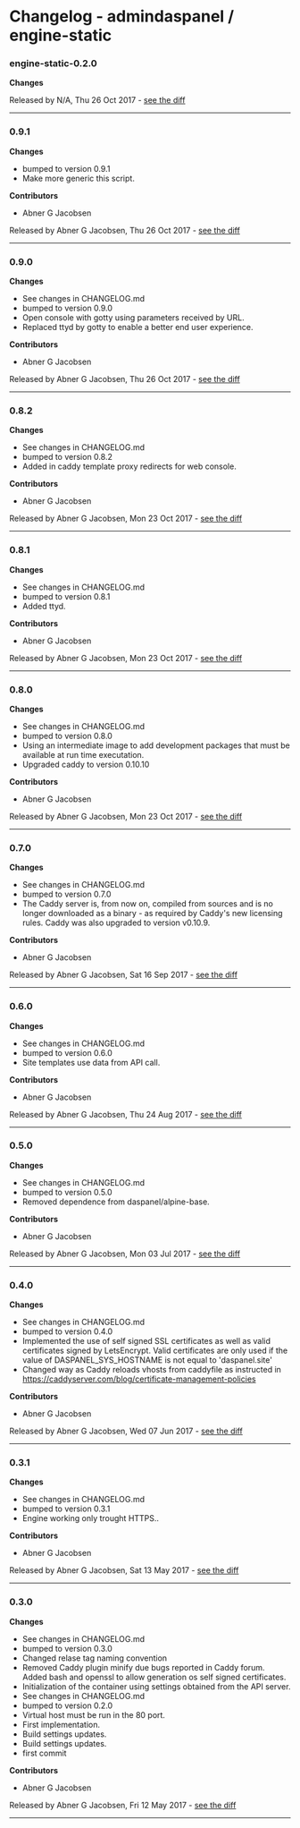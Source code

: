 # Changelog - admindaspanel / engine-static

### engine-static-0.2.0
__Changes__


Released by N/A, Thu 26 Oct 2017 -
[see the diff](https://github.com/admindaspanel/engine-static/compare/...#diff)
______________

### 0.9.1
__Changes__

- bumped to version 0.9.1
- Make more generic this script.

__Contributors__

- Abner G Jacobsen

Released by Abner G Jacobsen, Thu 26 Oct 2017 -
[see the diff](https://github.com/admindaspanel/engine-static/compare/0.9.0...0.9.1#diff)
______________

### 0.9.0
__Changes__

- See changes in CHANGELOG.md
- bumped to version 0.9.0
- Open console with gotty using parameters received by URL.
- Replaced ttyd by gotty to enable a better end user experience.

__Contributors__

- Abner G Jacobsen

Released by Abner G Jacobsen, Thu 26 Oct 2017 -
[see the diff](https://github.com/admindaspanel/engine-static/compare/0.8.2...0.9.0#diff)
______________

### 0.8.2
__Changes__

- See changes in CHANGELOG.md
- bumped to version 0.8.2
- Added in caddy template proxy redirects for web console.

__Contributors__

- Abner G Jacobsen

Released by Abner G Jacobsen, Mon 23 Oct 2017 -
[see the diff](https://github.com/admindaspanel/engine-static/compare/0.8.1...0.8.2#diff)
______________

### 0.8.1
__Changes__

- See changes in CHANGELOG.md
- bumped to version 0.8.1
- Added ttyd.

__Contributors__

- Abner G Jacobsen

Released by Abner G Jacobsen, Mon 23 Oct 2017 -
[see the diff](https://github.com/admindaspanel/engine-static/compare/0.8.0...0.8.1#diff)
______________

### 0.8.0
__Changes__

- See changes in CHANGELOG.md
- bumped to version 0.8.0
- Using an intermediate image to add development packages that must be available at run time executation.
- Upgraded caddy to version 0.10.10

__Contributors__

- Abner G Jacobsen

Released by Abner G Jacobsen, Mon 23 Oct 2017 -
[see the diff](https://github.com/admindaspanel/engine-static/compare/0.7.0...0.8.0#diff)
______________

### 0.7.0
__Changes__

- See changes in CHANGELOG.md
- bumped to version 0.7.0
- The Caddy server is, from now on, compiled from sources and is no longer downloaded as a binary - as required by Caddy's new licensing rules. Caddy was also upgraded to version v0.10.9.

__Contributors__

- Abner G Jacobsen

Released by Abner G Jacobsen, Sat 16 Sep 2017 -
[see the diff](https://github.com/admindaspanel/engine-static/compare/0.6.0...0.7.0#diff)
______________

### 0.6.0
__Changes__

- See changes in CHANGELOG.md
- bumped to version 0.6.0
- Site templates use data from API call.

__Contributors__

- Abner G Jacobsen

Released by Abner G Jacobsen, Thu 24 Aug 2017 -
[see the diff](https://github.com/admindaspanel/engine-static/compare/0.5.0...0.6.0#diff)
______________

### 0.5.0
__Changes__

- See changes in CHANGELOG.md
- bumped to version 0.5.0
- Removed dependence from daspanel/alpine-base.

__Contributors__

- Abner G Jacobsen

Released by Abner G Jacobsen, Mon 03 Jul 2017 -
[see the diff](https://github.com/admindaspanel/engine-static/compare/0.4.0...0.5.0#diff)
______________

### 0.4.0
__Changes__

- See changes in CHANGELOG.md
- bumped to version 0.4.0
- Implemented the use of self signed SSL certificates as well as valid certificates signed by LetsEncrypt. Valid certificates are only used if the value of DASPANEL_SYS_HOSTNAME is not equal to 'daspanel.site'
- Changed way as Caddy reloads vhosts from caddyfile as instructed in https://caddyserver.com/blog/certificate-management-policies

__Contributors__

- Abner G Jacobsen

Released by Abner G Jacobsen, Wed 07 Jun 2017 -
[see the diff](https://github.com/admindaspanel/engine-static/compare/0.3.1...0.4.0#diff)
______________

### 0.3.1
__Changes__

- See changes in CHANGELOG.md
- bumped to version 0.3.1
- Engine working only trought HTTPS..

__Contributors__

- Abner G Jacobsen

Released by Abner G Jacobsen, Sat 13 May 2017 -
[see the diff](https://github.com/admindaspanel/engine-static/compare/0.3.0...0.3.1#diff)
______________

### 0.3.0
__Changes__

- See changes in CHANGELOG.md
- bumped to version 0.3.0
- Changed relase tag naming convention
- Removed Caddy plugin minify due bugs reported in Caddy forum. Added bash and openssl to allow generation os self signed certificates.
- Initialization of the container using settings obtained from the API server.
- See changes in CHANGELOG.md
- bumped to version 0.2.0
- Virtual host must be run in the 80 port.
- First implementation.
- Build settings updates.
- Build settings updates.
- first commit

__Contributors__

- Abner G Jacobsen

Released by Abner G Jacobsen, Fri 12 May 2017 -
[see the diff](https://github.com/admindaspanel/engine-static/compare/3649d70f8d4be0631dd02caf97786ec2ecaa8097...0.3.0#diff)
______________


